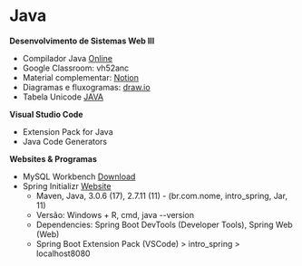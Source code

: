 # Java
<b>Desenvolvimento de Sistemas Web III</b>

* Compilador Java <a href="https://www.online-java.com/"> Online </a>
* Google Classroom: vh52anc
* Material complementar: <a href="https://fishy-ostrich-493.notion.site/Desenvolvimento-de-sistemas-Web-III-8493e6a9372e4347a06a9a01b7f60106"> Notion </a>
* Diagramas e fluxogramas: <a href="https://draw.io"> draw.io </a>
* Tabela Unicode <a href="https://andersonneto.blogspot.com/2014/04/tabela-unicode-java.html"> JAVA </a>

<b> Visual Studio Code </b>
* Extension Pack for Java
* Java Code Generators

<b> Websites & Programas </b>
* MySQL Workbench <a href="https://www.mysql.com/products/workbench/"> Download </a>
* Spring Initializr <a href="https://start.spring.io/"> Website </a>
  * Maven, Java, 3.0.6 (17), 2.7.11 (11) - (br.com.nome, intro_spring, Jar, 11)
  * Versão: Windows + R, cmd, java --version
  * Dependencies: Spring Boot DevTools (Developer Tools), Spring Web (Web)
  * Spring Boot Extension Pack (VSCode) > intro_spring > localhost8080

<!--

https://astah.net/pricing/academic/

https://www.4devs.com.br/

-->
